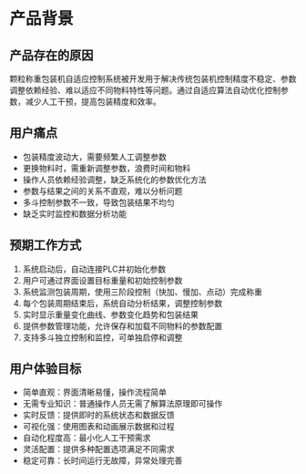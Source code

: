 # 产品背景

## 产品存在的原因

颗粒称重包装机自适应控制系统被开发用于解决传统包装机控制精度不稳定、参数调整依赖经验、难以适应不同物料特性等问题。通过自适应算法自动优化控制参数，减少人工干预，提高包装精度和效率。

## 用户痛点

- 包装精度波动大，需要频繁人工调整参数
- 更换物料时，需重新调整参数，浪费时间和物料
- 操作人员依赖经验调整，缺乏系统化的参数优化方法
- 参数与结果之间的关系不直观，难以分析问题
- 多斗控制参数不一致，导致包装结果不均匀
- 缺乏实时监控和数据分析功能

## 预期工作方式

1. 系统启动后，自动连接PLC并初始化参数
2. 用户可通过界面设置目标重量和初始控制参数
3. 系统监测包装周期，使用三阶段控制（快加、慢加、点动）完成称重
4. 每个包装周期结束后，系统自动分析结果，调整控制参数
5. 实时显示重量变化曲线、参数变化趋势和包装结果
6. 提供参数管理功能，允许保存和加载不同物料的参数配置
7. 支持多斗独立控制和监控，可单独启停和调整

## 用户体验目标

- 简单直观：界面清晰易懂，操作流程简单
- 无需专业知识：普通操作人员无需了解算法原理即可操作
- 实时反馈：提供即时的系统状态和数据反馈
- 可视化强：使用图表和动画展示数据和过程
- 自动化程度高：最小化人工干预需求
- 灵活配置：提供多种配置选项满足不同需求
- 稳定可靠：长时间运行无故障，异常处理完善 